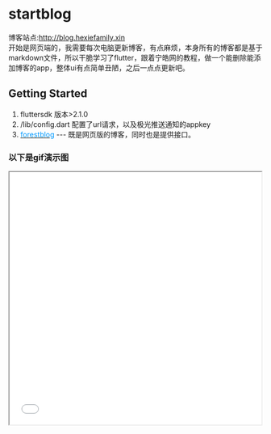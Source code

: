 # startblog

博客站点:http://blog.hexiefamily.xin  
开始是网页端的，我需要每次电脑更新博客，有点麻烦，本身所有的博客都是基于markdown文件，所以干脆学习了flutter，跟着宁皓网的教程，做一个能删除能添加博客的app，整体ui有点简单丑陋，之后一点点更新吧。

## Getting Started

1. fluttersdk 版本>2.1.0  
1. /lib/config.dart 配置了url请求，以及极光推送通知的appkey
1. [<font color=#0099ff>forestblog</font>](https://github.com/cjyzwg/forestblog) --- 既是网页版的博客，同时也是提供接口。


### 以下是gif演示图
<iframe height=500 width=500 src="./1.gif">
1. <iframe height=500 width=500 src="./2.gif">
1. <iframe height=500 width=500 src="./3.gif">


